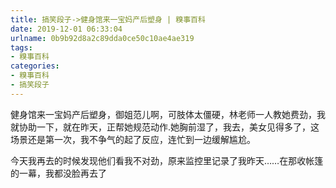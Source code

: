 ```yaml
---
title: 搞笑段子->健身馆来一宝妈产后塑身 | 糗事百科
date: 2019-12-01 06:33:04
urlname: 0b9b92d8a2c89dda0ce50c10ae4ae319
tags: 
- 糗事百科
categories:
- 糗事百科
- 搞笑段子
---
```

健身馆来一宝妈产后塑身，御姐范儿啊，可肢体太僵硬，林老师一人教她费劲，我就协助一下，就在昨天，正帮她规范动作.她胸前湿了，我去，美女见得多了，这场景还是第一次，我不争气的起了反应，连忙到一边缓解尴尬。

今天我再去的时候发现他们看我不对劲，原来监控里记录了我昨天……在那收帐篷的一幕，我都没脸再去了


